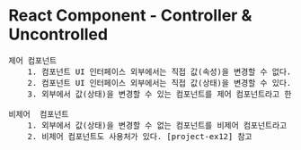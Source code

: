 # React Component - Controller & Uncontrolled

<pre>
제어 컴포넌트
	1. 컴포넌트 UI 인터페이스 외부에서는 직접 값(속성)을 변경할 수 없다.
    2. 컴포넌트 UI 인터페이스 외부에서는 직접 값(상태)을 변경할 수 있다.
    3. 외부에서 값(상태)을 변경할 수 있는 컴포넌트를 제어 컴포넌트라고 한다.

비제어  컴포넌트
    1. 외부에서 값(상태)을 변경할 수 없는 컴포넌트를 비제어 컴포넌트라고 한다.
    2. 비제어 컴포넌트도 사용처가 있다. [project-ex12] 참고
</pre>
